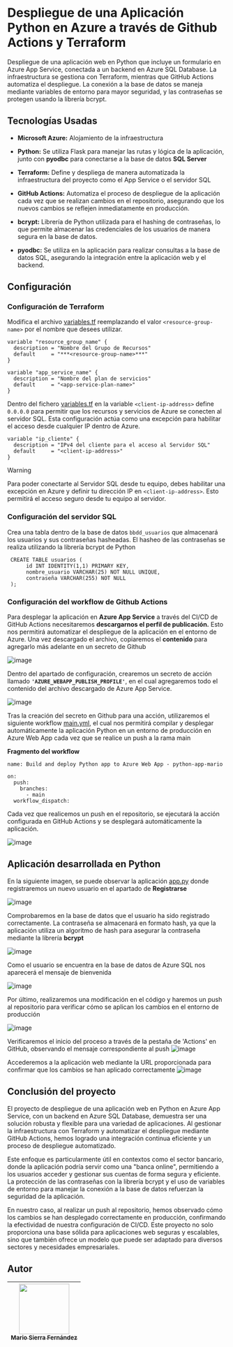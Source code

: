 # Despliegue de una Aplicación Python en Azure a través de Github Actions y Terraform
Despliegue de una aplicación web en Python que incluye un formulario en Azure App Service, conectada a un backend en Azure SQL Database. 
La infraestructura se gestiona con Terraform, mientras que GitHub Actions automatiza el despliegue. 
La conexión a la base de datos se maneja mediante variables de entorno para mayor seguridad, y las contraseñas se protegen usando la librería bcrypt.

## Tecnologías Usadas
* **Microsoft Azure:** Alojamiento de la infraestructura
  
*  **Python:** Se utiliza Flask para manejar las rutas y lógica de la aplicación, junto con **pyodbc** para conectarse a la base de datos **SQL Server**
  
* **Terraform:** Define y despliega de manera automatizada la infraestructura del proyecto como el App Service o el servidor SQL
  
* **GitHub Actions:** Automatiza el proceso de despliegue de la aplicación cada vez que se realizan cambios en el repositorio, asegurando que los nuevos cambios se reflejen inmediatamente en producción.

* **bcrypt:** Librería de Python utilizada para el hashing de contraseñas, lo que permite almacenar las credenciales de los usuarios de manera segura en la base de datos.

* **pyodbc:** Se utiliza en la aplicación para realizar consultas a la base de datos SQL, asegurando la integración entre la aplicación web y el backend.

## Configuración

### Configuración de Terraform
Modifica el archivo [variables.tf](terraform-infra/variables.tf) reemplazando el valor ```<resource-group-name>``` por el nombre que desees utilizar.

```
variable "resource_group_name" {
  description = "Nombre del Grupo de Recursos"
  default     = "***<resource-group-name>***"
}

variable "app_service_name" {
  description = "Nombre del plan de servicios"
  default     = "<app-service-plan-name>"
}
```

Dentro del fichero [variables.tf](terraform-infra/variables.tf) en la variable ```<client-ip-address>``` define ```0.0.0.0``` para permitir que los recursos y servicios de Azure se conecten al servidor SQL. Esta configuración actúa como una excepción para habilitar el acceso desde cualquier IP dentro de Azure.
```
variable "ip_cliente" {
  description = "IPv4 del cliente para el acceso al Servidor SQL"
  default     = "<client-ip-address>"
}
```
> [!WARNING]
> Para poder conectarte al Servidor SQL desde tu equipo, debes habilitar una excepción en Azure y definir tu dirección IP en ```<client-ip-address>```. Esto permitirá el acceso seguro desde tu equipo al servidor.

### Configuración del servidor SQL

Crea una tabla dentro de la base de datos ```bbdd_usuarios``` que almacenará los usuarios y sus contraseñas hasheadas. El hasheo de las contraseñas se realiza utilizando la librería bcrypt de Python
```
 CREATE TABLE usuarios (
      id INT IDENTITY(1,1) PRIMARY KEY,
      nombre_usuario VARCHAR(25) NOT NULL UNIQUE,
      contraseña VARCHAR(255) NOT NULL
 );
```
### Configuración del workflow de Github Actions
Para desplegar la aplicación en **Azure App Service** a través del CI/CD de GitHub Actions necesitaremos **descargarnos el perfil de publicación.** 
Esto nos permitirá automatizar el despliegue de la aplicación en el entorno de Azure.
Una vez descargado el archivo, copiaremos el **contenido** para agregarlo más adelante en un secreto de Github

![image](https://github.com/user-attachments/assets/edf68105-6470-4d5a-9a1c-5c1ee3cc07d8)

Dentro del apartado de configuración, crearemos un secreto de acción llamado **```'AZURE_WEBAPP_PUBLISH_PROFILE'```**, en el cual agregaremos todo el contenido del archivo descargado de Azure App Service.

![image](https://github.com/user-attachments/assets/8e52db3a-c045-408c-b02e-ad199b66ba93)

Tras la creación del secreto en Github para una acción, utilizaremos el siguiente workflow [main.yml](.github/workflows/main.yml), el cual nos permitirá compilar y desplegar automáticamente la aplicación Python en un entorno de producción en Azure Web App cada vez que se realice un push a la rama main

**Fragmento del workflow**
```
name: Build and deploy Python app to Azure Web App - python-app-mario

on:
  push:
    branches:
      - main
  workflow_dispatch:

```
Cada vez que realicemos un push en el repositorio, se ejecutará la acción configurada en GitHub Actions y se desplegará automáticamente la aplicación.

![image](https://github.com/user-attachments/assets/1fe44ee2-1320-4d77-999d-2cc49e778dbe)

## Aplicación desarrollada en Python

En la siguiente imagen, se puede observar la aplicación [app.py](app/app.py) donde registraremos un nuevo usuario en el apartado de **Registrarse** 

![image](https://github.com/user-attachments/assets/9b61d591-4cb0-474b-a80a-8b40759933cf)

Comprobaremos en la base de datos que el usuario ha sido registrado correctamente. La contraseña se almacenará en formato hash, ya que la aplicación utiliza un algoritmo de hash para asegurar la contraseña mediante la librería **bcrypt**

![image](https://github.com/user-attachments/assets/53d8a91a-e595-4f75-95a9-ff80d8f5487a)

Como el usuario se encuentra en la base de datos de Azure SQL nos aparecerá el mensaje de bienvenida

![image](https://github.com/user-attachments/assets/4df24ba9-26f9-4b98-8388-9759021903ad)

Por último, realizaremos una modificación en el código y haremos un push al repositorio para verificar cómo se aplican los cambios en el entorno de producción

![image](https://github.com/user-attachments/assets/e1dba27e-bf56-47a6-a629-8d428d8f818b)

Verificaremos el inicio del proceso a través de la pestaña de 'Actions' en GitHub, observando el mensaje correspondiente al push
![image](https://github.com/user-attachments/assets/72eb5dea-4385-44e5-9ead-bc29d540e6e8)

Accederemos a la aplicación web mediante la URL proporcionada para confirmar que los cambios se han aplicado correctamente
![image](https://github.com/user-attachments/assets/f9304c1d-caa3-4fd1-bba7-19302e70d32a)

## Conclusión del proyecto
El proyecto de despliegue de una aplicación web en Python en Azure App Service, con un backend en Azure SQL Database, demuestra ser una solución robusta y flexible para una variedad de aplicaciones. Al gestionar la infraestructura con Terraform y automatizar el despliegue mediante GitHub Actions, hemos logrado una integración continua eficiente y un proceso de despliegue automatizado.

Este enfoque es particularmente útil en contextos como el sector bancario, donde la aplicación podría servir como una "banca online", permitiendo a los usuarios acceder y gestionar sus cuentas de forma segura y eficiente. La protección de las contraseñas con la librería bcrypt y el uso de variables de entorno para manejar la conexión a la base de datos refuerzan la seguridad de la aplicación.

En nuestro caso, al realizar un push al repositorio, hemos observado cómo los cambios se han desplegado correctamente en producción, confirmando la efectividad de nuestra configuración de CI/CD. Este proyecto no solo proporciona una base sólida para aplicaciones web seguras y escalables, sino que también ofrece un modelo que puede ser adaptado para diversos sectores y necesidades empresariales.

## Autor
| [<img src="https://avatars.githubusercontent.com/u/140948023?s=400&u=f1aaaefb0cd2fe5f6be92fba05411a79d3a92878&v=4" width=115><br><sub>Mario Sierra Fernández</sub>](https://github.com/MarioSFdez) |
| :---: | 
